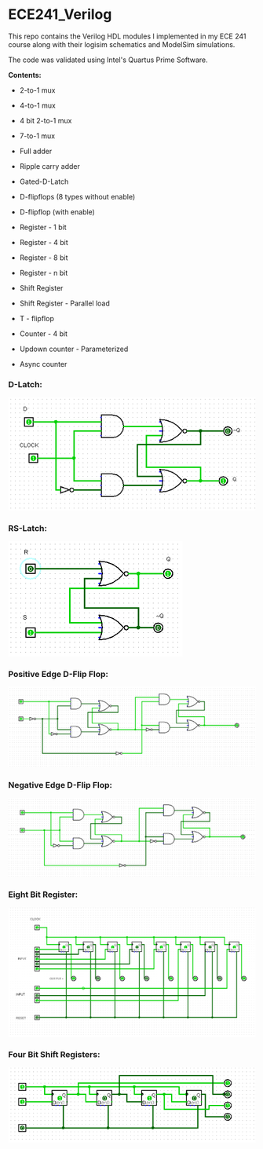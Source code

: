 # ECE241_Verilog
This repo contains the Verilog HDL modules I implemented in my ECE 241 course along with their logisim schematics and ModelSim simulations.

The code was validated using Intel's Quartus Prime Software.

**Contents:**

* 2-to-1 mux

* 4-to-1 mux

* 4 bit 2-to-1 mux

* 7-to-1 mux

* Full adder

* Ripple carry adder

* Gated-D-Latch

* D-flipflops (8 types without enable)

* D-flipflop (with enable)

* Register - 1 bit

* Register - 4 bit

* Register - 8 bit

* Register - n bit

* Shift Register

* Shift Register - Parallel load

* T - flipflop

* Counter - 4 bit

* Updown counter - Parameterized

* Async counter

### D-Latch:

![D-Latch](/schematics/d_latch.PNG)

### RS-Latch:

![RS-Latch](/schematics/rs_latch.PNG)

### Positive Edge D-Flip Flop:

![Positive edge D-Flip Flop](/schematics/Pos_edge_D_flipflop.PNG)

### Negative Edge D-Flip Flop:

![Negative edge D-Flip Flop](/schematics/Neg_edge_D_flipflop.PNG)

### Eight Bit Register:

![Eight Bit Register](/schematics/eight_bit_register.PNG)

### Four Bit Shift Registers:

![Four Bit Shift Registers](/schematics/shift_registers.PNG)
